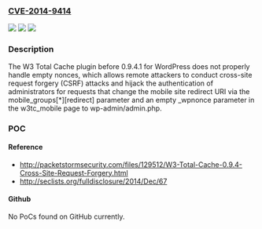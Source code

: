 ### [CVE-2014-9414](https://cve.mitre.org/cgi-bin/cvename.cgi?name=CVE-2014-9414)
![](https://img.shields.io/static/v1?label=Product&message=n%2Fa&color=blue)
![](https://img.shields.io/static/v1?label=Version&message=n%2Fa&color=blue)
![](https://img.shields.io/static/v1?label=Vulnerability&message=n%2Fa&color=brighgreen)

### Description

The W3 Total Cache plugin before 0.9.4.1 for WordPress does not properly handle empty nonces, which allows remote attackers to conduct cross-site request forgery (CSRF) attacks and hijack the authentication of administrators for requests that change the mobile site redirect URI via the mobile_groups[*][redirect] parameter and an empty _wpnonce parameter in the w3tc_mobile page to wp-admin/admin.php.

### POC

#### Reference
- http://packetstormsecurity.com/files/129512/W3-Total-Cache-0.9.4-Cross-Site-Request-Forgery.html
- http://seclists.org/fulldisclosure/2014/Dec/67

#### Github
No PoCs found on GitHub currently.

